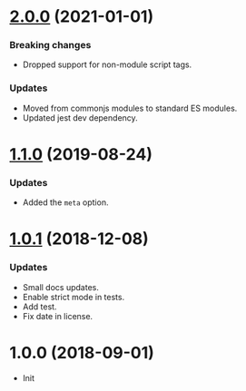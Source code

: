 <a name="2.0.0"></a>
# [2.0.0](https://github.com/raulsebastianmihaila/smart-mix/compare/v1.1.0...v2.0.0) (2021-01-01)

### Breaking changes
- Dropped support for non-module script tags.

### Updates
- Moved from commonjs modules to standard ES modules.
- Updated jest dev dependency.

<a name="1.1.0"></a>
# [1.1.0](https://github.com/raulsebastianmihaila/smart-mix/compare/v1.0.1...v1.1.0) (2019-08-24)

### Updates
- Added the `meta` option.

<a name="1.0.1"></a>
# [1.0.1](https://github.com/raulsebastianmihaila/smart-mix/compare/v1.0.0...v1.0.1) (2018-12-08)

### Updates
- Small docs updates.
- Enable strict mode in tests.
- Add test.
- Fix date in license.

<a name="1.0.0"></a>
# 1.0.0 (2018-09-01)

- Init
